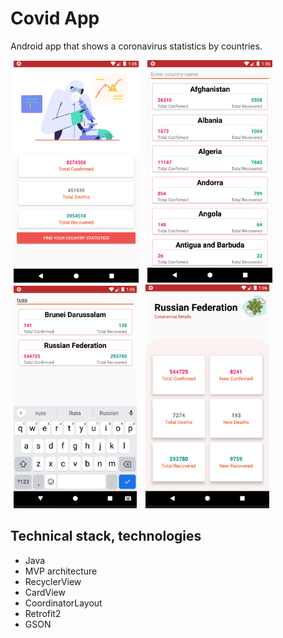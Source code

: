 # Сovid App
Android app that shows a coronavirus statistics by countries. 

<p><img src="https://github.com/anovosvit/covid/blob/master/screenshots/global.png" width="200px" hspace="5"/> 
<img src="https://github.com/anovosvit/covid/blob/master/screenshots/countrylist.png" width="200px" hspace="5"/>
<img src="https://github.com/anovosvit/covid/blob/master/screenshots/searchresult.png" width="197px" hspace="5"/>
<img src="https://github.com/anovosvit/covid/blob/master/screenshots/detailinfo.png" width="198px" hspace="5"/> </p>

## Technical stack, technologies
* Java
* MVP architecture
* RecyclerView
* CardView
* CoordinatorLayout
* Retrofit2
* GSON
